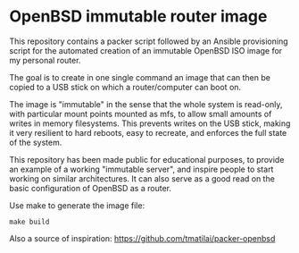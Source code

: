 # OpenBSD immutable router image

This repository contains a packer script followed by an Ansible provisioning script for the
automated creation of an immutable OpenBSD ISO image for my personal router.

The goal is to create in one single command an image that can then be copied to a USB stick
on which a router/computer can boot on.

The image is "immutable" in the sense that the whole system is read-only, with particular mount
points mounted as mfs, to allow small amounts of writes in memory filesystems. This prevents
writes on the USB stick, making it very resilient to hard reboots, easy to recreate, and enforces
the full state of the system.

This repository has been made public for educational purposes, to provide an example of a
working "immutable server", and inspire people to start working on similar architectures. It can
also serve as a good read on the basic configuration of OpenBSD as a router.

Use make to generate the image file:

    make build

Also a source of inspiration: https://github.com/tmatilai/packer-openbsd
